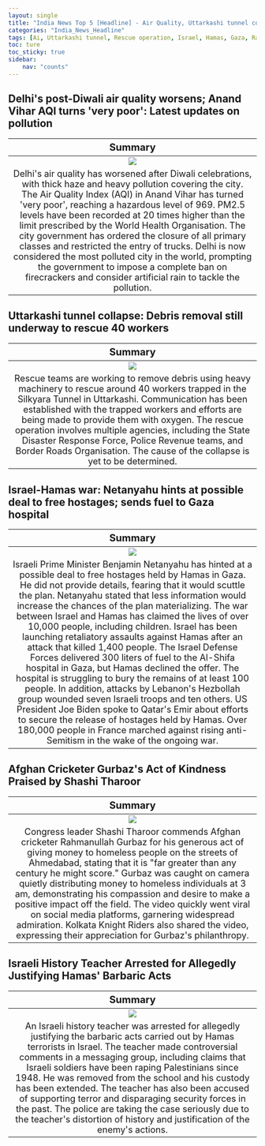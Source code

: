 ```yaml
---
layout: single
title: "India News Top 5 [Headline] - Air Quality, Uttarkashi tunnel collapse"
categories: "India_News_Headline"
tags: [Ai, Uttarkashi tunnel, Rescue operation, Israel, Hamas, Gaza, Rahmanullah Gurbaz,  Ahmedabad]
toc: ture
toc_sticky: true
sidebar:
    nav: "counts"
---
```


<style>
table th:first-of-type {
    width: 100%;
    font-size: 20px;
}
table td:nth-of-type(1) {
    width: 100%;
    font-size: 18px;
}
</style>

## Delhi's post-Diwali air quality worsens; Anand Vihar AQI turns 'very poor': Latest updates on pollution

Summary | 
:---:|
![](/assets/images/2023-11-13-India_News_Headline_231113_1-1.webp) |
Delhi's air quality has worsened after Diwali celebrations, with thick haze and heavy pollution covering the city. The Air Quality Index (AQI) in Anand Vihar has turned 'very poor', reaching a hazardous level of 969. PM2.5 levels have been recorded at 20 times higher than the limit prescribed by the World Health Organisation. The city government has ordered the closure of all primary classes and restricted the entry of trucks. Delhi is now considered the most polluted city in the world, prompting the government to impose a complete ban on firecrackers and consider artificial rain to tackle the pollution. |

## Uttarkashi tunnel collapse: Debris removal still underway to rescue 40 workers

Summary | 
:---:|
![](/assets/images/2023-11-13-India_News_Headline_231113_1-2.webp) |
Rescue teams are working to remove debris using heavy machinery to rescue around 40 workers trapped in the Silkyara Tunnel in Uttarkashi. Communication has been established with the trapped workers and efforts are being made to provide them with oxygen. The rescue operation involves multiple agencies, including the State Disaster Response Force, Police Revenue teams, and Border Roads Organisation. The cause of the collapse is yet to be determined. |

## Israel-Hamas war: Netanyahu hints at possible deal to free hostages; sends fuel to Gaza hospital

Summary | 
:---:|
![](/assets/images/2023-11-13-India_News_Headline_231113_1-3.webp) |
Israeli Prime Minister Benjamin Netanyahu has hinted at a possible deal to free hostages held by Hamas in Gaza. He did not provide details, fearing that it would scuttle the plan. Netanyahu stated that less information would increase the chances of the plan materializing. The war between Israel and Hamas has claimed the lives of over 10,000 people, including children. Israel has been launching retaliatory assaults against Hamas after an attack that killed 1,400 people. The Israel Defense Forces delivered 300 liters of fuel to the Al-Shifa hospital in Gaza, but Hamas declined the offer. The hospital is struggling to bury the remains of at least 100 people. In addition, attacks by Lebanon's Hezbollah group wounded seven Israeli troops and ten others. US President Joe Biden spoke to Qatar's Emir about efforts to secure the release of hostages held by Hamas. Over 180,000 people in France marched against rising anti-Semitism in the wake of the ongoing war. |

## Afghan Cricketer Gurbaz's Act of Kindness Praised by Shashi Tharoor

Summary | 
:---:|
![](/assets/images/2023-11-13-India_News_Headline_231113_1-4.webp) |
Congress leader Shashi Tharoor commends Afghan cricketer Rahmanullah Gurbaz for his generous act of giving money to homeless people on the streets of Ahmedabad, stating that it is "far greater than any century he might score." Gurbaz was caught on camera quietly distributing money to homeless individuals at 3 am, demonstrating his compassion and desire to make a positive impact off the field. The video quickly went viral on social media platforms, garnering widespread admiration. Kolkata Knight Riders also shared the video, expressing their appreciation for Gurbaz's philanthropy. |

## Israeli History Teacher Arrested for Allegedly Justifying Hamas' Barbaric Acts

Summary | 
:---:|
![](/assets/images/2023-11-13-India_News_Headline_231113_1-5.webp) |
An Israeli history teacher was arrested for allegedly justifying the barbaric acts carried out by Hamas terrorists in Israel. The teacher made controversial comments in a messaging group, including claims that Israeli soldiers have been raping Palestinians since 1948. He was removed from the school and his custody has been extended. The teacher has also been accused of supporting terror and disparaging security forces in the past. The police are taking the case seriously due to the teacher's distortion of history and justification of the enemy's actions. |